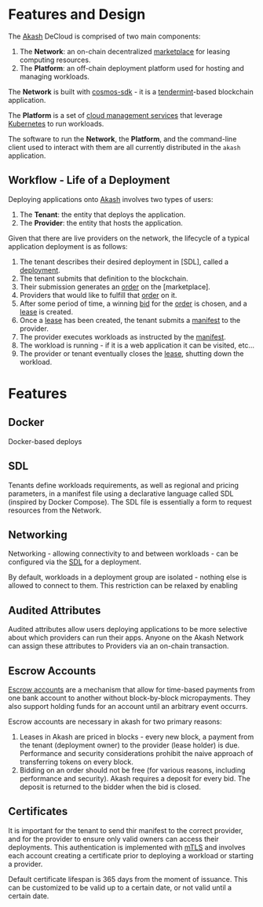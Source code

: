 # Features and Design

The [Akash](https://github.com/ovrclk/akash) DeCloud is comprised of two main components:

1. The **Network**: an on-chain decentralized [marketplace](/design/marketplace.md) for leasing computing resources.
2. The **Platform**: an off-chain deployment platform used for hosting and managing workloads.

The **Network** is built with [cosmos-sdk](https://github.com/cosmos/cosmos-sdk) - it is a [tendermint](https://github.com/tendermint/tendermint)-based blockchain application.

The **Platform** is a set of [cloud management services](./#provider-services) that leverage [Kubernetes](https://kubernetes.io) to run workloads.

The software to run the **Network**, the **Platform**, and the command-line client used to interact with them are all currently distributed in the `akash` application.

## Workflow - Life of a Deployment

Deploying applications onto [Akash](https://github.com/ovrclk/akash) involves two types of users:

1. The **Tenant**: the entity that deploys the application.
2. The **Provider**: the entity that hosts the application.

Given that there are live providers on the network, the lifecycle of a typical application deployment is as follows:

1. The tenant describes their desired deployment in \[SDL\], called a [deployment](../marketplace.md#deployment).
2. The tenant submits that definition to the blockchain.
3. Their submission generates an [order](../marketplace.md#order) on the \[marketplace\].
4. Providers that would like to fulfill that [order](../marketplace.md#bid) on it.
5. After some period of time, a winning [bid](../marketplace.md#bid) for the [order](../marketplace.md#order) is chosen, and a [lease](../marketplace.md#lease) is created.
6. Once a [lease](../marketplace.md#lease) has been created, the tenant submits a [manifest](../provider-services.md#manifest) to the provider.
7. The provider executes workloads as instructed by the [manifest](../provider-services.md#manifest).
8. The workload is running - if it is a web application it can be visited, etc...
9. The provider or tenant eventually closes the [lease](../marketplace.md#lease), shutting down the workload.

# Features

## Docker

Docker-based deploys

## SDL

Tenants define workloads requirements, as well as regional and pricing parameters, in a manifest file using a declarative language called SDL (inspired by Docker Compose). The SDL file is essentially a form to request resources from the Network. 

## Networking

Networking - allowing connectivity to and between workloads - can be configured via the [SDL](../documentation/sdl.md) for a deployment.

By default, workloads in a deployment group are isolated - nothing else is allowed to connect to them. This restriction can be relaxed by enabling

## Audited Attributes

Audited attributes allow users deploying applications to be more selective about which providers can run their apps. Anyone on the Akash Network can assign these attributes to Providers via an on-chain transaction.

## Escrow Accounts

[Escrow accounts](/design/escrow.md) are a mechanism that allow for time-based payments from one bank account to another without block-by-block micropayments. They also support holding funds for an account until an arbitrary event occurrs.

Escrow accounts are necessary in akash for two primary reasons:

1. Leases in Akash are priced in blocks - every new block, a payment from the tenant (deployment owner) to the provider (lease holder) is due. Performance and security considerations prohibit the naive approach of transferring tokens on every block.
2. Bidding on an order should not be free (for various reasons, including performance and security). Akash requires a deposit for every bid. The deposit is returned to the bidder when the bid is closed.

## Certificates

It is important for the tenant to send thir manifest to the correct provider, and for the provider to ensure only valid owners can access their deployments.  This authentication is implemented with [mTLS](/design/mtls.md) and involves each account creating a certificate prior to deploying a workload or starting a provider. 

Default certificate lifespan is 365 days from the moment of issuance.  This can be customized to be valid up to a certain date, or not valid until a certain date.





